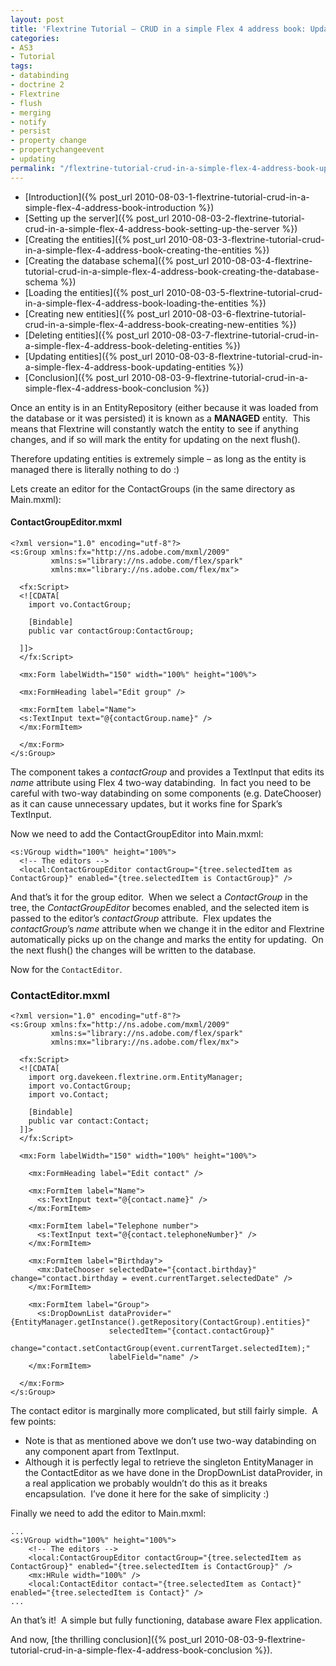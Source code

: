 ```yaml
---
layout: post
title: 'Flextrine Tutorial – CRUD in a simple Flex 4 address book: Updating entities'
categories:
- AS3
- Tutorial
tags:
- databinding
- doctrine 2
- Flextrine
- flush
- merging
- notify
- persist
- property change
- propertychangeevent
- updating
permalink: "/flextrine-tutorial-crud-in-a-simple-flex-4-address-book-updating-entities/"
---
```


- [Introduction]({% post_url 2010-08-03-1-flextrine-tutorial-crud-in-a-simple-flex-4-address-book-introduction %})
- [Setting up the server]({% post_url 2010-08-03-2-flextrine-tutorial-crud-in-a-simple-flex-4-address-book-setting-up-the-server %})
- [Creating the entities]({% post_url 2010-08-03-3-flextrine-tutorial-crud-in-a-simple-flex-4-address-book-creating-the-entities %})
- [Creating the database schema]({% post_url 2010-08-03-4-flextrine-tutorial-crud-in-a-simple-flex-4-address-book-creating-the-database-schema %})
- [Loading the entities]({% post_url 2010-08-03-5-flextrine-tutorial-crud-in-a-simple-flex-4-address-book-loading-the-entities %})
- [Creating new entities]({% post_url 2010-08-03-6-flextrine-tutorial-crud-in-a-simple-flex-4-address-book-creating-new-entities %})
- [Deleting entities]({% post_url 2010-08-03-7-flextrine-tutorial-crud-in-a-simple-flex-4-address-book-deleting-entities %})
- [Updating entities]({% post_url 2010-08-03-8-flextrine-tutorial-crud-in-a-simple-flex-4-address-book-updating-entities %})
- [Conclusion]({% post_url 2010-08-03-9-flextrine-tutorial-crud-in-a-simple-flex-4-address-book-conclusion %})

Once an entity is in an EntityRepository (either because it was loaded from the database or it was persisted) it is known as a **MANAGED** entity.&#160; This means that Flextrine will constantly watch the entity to see if anything changes, and if so will mark the entity for updating on the next flush().

Therefore updating entities is extremely simple – as long as the entity is managed there is literally nothing to do :)

Lets create an editor for the ContactGroups (in the same directory as Main.mxml):

#### ContactGroupEditor.mxml

```mxml
<?xml version="1.0" encoding="utf-8"?>
<s:Group xmlns:fx="http://ns.adobe.com/mxml/2009"
         xmlns:s="library://ns.adobe.com/flex/spark"
         xmlns:mx="library://ns.adobe.com/flex/mx">

  <fx:Script>
  <![CDATA[
    import vo.ContactGroup;
    
    [Bindable]
    public var contactGroup:ContactGroup;
    
  ]]>
  </fx:Script>
  
  <mx:Form labelWidth="150" width="100%" height="100%">
  
  <mx:FormHeading label="Edit group" />
  
  <mx:FormItem label="Name">
  <s:TextInput text="@{contactGroup.name}" />
  </mx:FormItem>
  
  </mx:Form>
</s:Group>
```

The component takes a *contactGroup* and provides a TextInput that edits its *name* attribute using Flex 4 two-way databinding.&#160; In fact you need to be careful with two-way databinding on some components (e.g. DateChooser) as it can cause unnecessary updates, but it works fine for Spark’s TextInput.

Now we need to add the ContactGroupEditor into Main.mxml:

```mxml
<s:VGroup width="100%" height="100%">
  <!-- The editors -->
  <local:ContactGroupEditor contactGroup="{tree.selectedItem as ContactGroup}" enabled="{tree.selectedItem is ContactGroup}" />
```

And that’s it for the group editor.&#160; When we select a *ContactGroup* in the tree, the *ContactGroupEditor* becomes enabled, and the selected item is passed to the editor’s *contactGroup* attribute.&#160; Flex updates the *contactGroup*’s *name* attribute when we change it in the editor and Flextrine automatically picks up on the change and marks the entity for updating.&#160; On the next flush() the changes will be written to the database.

Now for the `ContactEditor`.

### ContactEditor.mxml

```mxml
<?xml version="1.0" encoding="utf-8"?>
<s:Group xmlns:fx="http://ns.adobe.com/mxml/2009"
         xmlns:s="library://ns.adobe.com/flex/spark"
         xmlns:mx="library://ns.adobe.com/flex/mx">

  <fx:Script>
  <![CDATA[
    import org.davekeen.flextrine.orm.EntityManager;
    import vo.ContactGroup;
    import vo.Contact;
    
    [Bindable]
    public var contact:Contact;
  ]]>
  </fx:Script>
  
  <mx:Form labelWidth="150" width="100%" height="100%">
  
    <mx:FormHeading label="Edit contact" />
    
    <mx:FormItem label="Name">
      <s:TextInput text="@{contact.name}" />
    </mx:FormItem>
    
    <mx:FormItem label="Telephone number">
      <s:TextInput text="@{contact.telephoneNumber}" />
    </mx:FormItem>
    
    <mx:FormItem label="Birthday">
      <mx:DateChooser selectedDate="{contact.birthday}" change="contact.birthday = event.currentTarget.selectedDate" />
    </mx:FormItem>
    
    <mx:FormItem label="Group">
      <s:DropDownList dataProvider="{EntityManager.getInstance().getRepository(ContactGroup).entities}"
                      selectedItem="{contact.contactGroup}"
                      change="contact.setContactGroup(event.currentTarget.selectedItem);"
                      labelField="name" />
    </mx:FormItem>
  
  </mx:Form>
</s:Group>
```

The contact editor is marginally more complicated, but still fairly simple.&#160; A few points:

- Note is that as mentioned above we don’t use two-way databinding on any component apart from TextInput. 
- Although it is perfectly legal to retrieve the singleton EntityManager in the ContactEditor as we have done in the DropDownList dataProvider, in a real application we probably wouldn’t do this as it breaks encapsulation.&#160; I’ve done it here for the sake of simplicity :) 

Finally we need to add the editor to Main.mxml:

```mxml
...
<s:VGroup width="100%" height="100%">
    <!-- The editors -->
    <local:ContactGroupEditor contactGroup="{tree.selectedItem as ContactGroup}" enabled="{tree.selectedItem is ContactGroup}" />
    <mx:HRule width="100%" />
    <local:ContactEditor contact="{tree.selectedItem as Contact}" enabled="{tree.selectedItem is Contact}" />
...
```

An that’s it!&#160; A simple but fully functioning, database aware Flex application.

And now, [the thrilling conclusion]({% post_url 2010-08-03-9-flextrine-tutorial-crud-in-a-simple-flex-4-address-book-conclusion %}).
